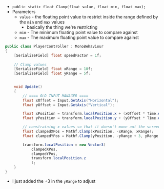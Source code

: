 - `public static float Clamp(float value, float min, float max);`
- Parameters
	- `value` - the floating point value to restrict inside the range defined by the `min` and `max` values
		- basically the thing we're restricting
	- `min` - The minimum floating point value to compare against
	- `max` - The maximum floating point value to compare against

```C#
public class PlayerController : MonoBehaviour
{
    [SerializeField] float speedFactor = 1f;
    
    // Clamp values
    [SerializeField] float xRange = 10f;
    [SerializeField] float yRange = 5f;
    

    void Update()
    {
        // ==== OLD INPUT MANAGER ====
        float xOffset = Input.GetAxis("Horizontal");
        float yOffset = Input.GetAxis("Vertical");

        float xPosition = transform.localPosition.x + (xOffset * Time.deltaTime * speedFactor);
        float yPosition = transform.localPosition.y + (yOffset * Time.deltaTime * speedFactor);

        // constraining x values so that it doesn't move out the screen
        float clampedXPos = Mathf.Clamp(xPosition, -xRange, xRange);
        float clampedYPos = Mathf.Clamp(yPosition, -yRange + 3, yRange + 3);

        transform.localPosition = new Vector3(
            clampedXPos, 
            clampedYPos, 
            transform.localPosition.z
            );
    }
}

```
- I just added the  +3 in the `yRange` to adjust